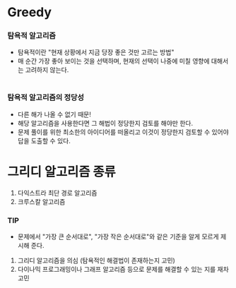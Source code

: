 # Greedy
### 탐욕적 알고리즘
- 탐욕적이란 "현재 상황에서 지금 당장 좋은 것만 고르는 방법"
- 매 순간 가장 좋아 보이는 것을 선택하며, 현재의 선택이 나중에 미칠 영향에 대해서는 고려하지 않는다. <br/><br/>

### 탐욕적 알고리즘의 정당성
- 다른 해가 나올 수 없기 때문!
- 해당 알고리즘을 사용한다면 그 해법이 정당한지 검토를 해야만 한다.
- 문제 풀이를 위한 최소한의 아이디어를 떠올리고 이것이 정당한지 검토할 수 있어야 답을 도출할 수 있다.

# 그리디 알고리즘 종류
1. 다익스트라 최단 경로 알고리즘
2. 크루스칼 알고리즘

### TIP
- 문제에서 "가장 큰 순서대로", "가장 작은 순서대로"와 같은 기준을 알게 모르게 제시해 준다.
1. 그리디 알고리즘을 의심 (탐욕적인 해결법이 존재하는지 고민)
2. 다이나믹 프로그래밍이나 그래프 알고리즘 등으로 문제를 해결할 수 있는 지를 재차 고민